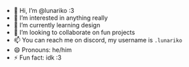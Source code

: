 - 👋 Hi, I’m @lunariko :3
- 👀 I’m interested in anything really
- 🌱 I’m currently learning design
- 💞️ I’m looking to collaborate on fun projects
- 📫 You can reach me on discord, my username is `.lunariko`
- 😄 Pronouns: he/him
- ⚡ Fun fact: idk :3

<!---
lunariko/lunariko is a ✨ special ✨ repository because its `README.md` (this file) appears on your GitHub profile.
You can click the Preview link to take a look at your changes.
--->
